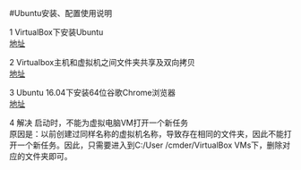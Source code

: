 #Ubuntu安装、配置使用说明

 1  VirtualBox下安装Ubuntu   
    [地址](http://blog.csdn.net/liaolu2999/article/details/52081438 "地址来源")    

 2  Virtualbox主机和虚拟机之间文件夹共享及双向拷贝  
    [地址](http://blog.csdn.net/pan_tian/article/details/22619687  "地址来源")    

 3  Ubuntu 16.04下安装64位谷歌Chrome浏览器     
    [地址](http://www.cnblogs.com/jasonhaven/p/7580385.html  "地址来源")    


 4  解决 启动时，不能为虚拟电脑VM打开一个新任务  
    原因是：以前创建过同样名称的虚拟机名称，导致存在相同的文件夹，因此不能打开一个新任务。因此，只需要进入到C:/User /cmder/VirtualBox VMs下，删除对应的文件夹即可。